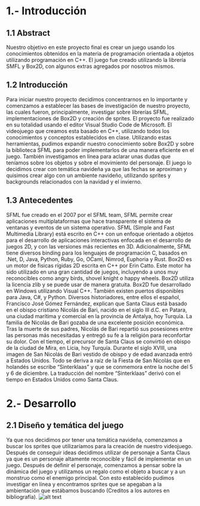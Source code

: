 # 1.- Introducción

## 1.1 Abstract
Nuestro objetivo en este proyecto final es crear un juego usando los conocimientos obtenidos en la materia de programación orientada a objetos utilizando programación en C++. El juego fue creado utilizando la librería SMFL y Box2D, con algunos extras agregados por nosotros mismos.


## 1.2 Introducción
Para iniciar nuestro proyecto decidimos concentrarnos en lo importante y comenzamos a establecer las bases de investigación de nuestro proyecto, las cuales fueron, principalmente, investigar sobre librerías SFML, implementaciones de Box2D y creación de sprites. El proyecto fue realizado en su totalidad usando el editor Visual Studio Code de Microsoft.
El videojuego que creamos esta basado en C++, utilizando todos los conocimientos y conceptos establecidos en clase. Utilizando estas herramientas, pudimos expandir nuestro conocimiento sobre Box2D y sobre la biblioteca SFML para poder implementarlos de una manera eficiente en el juego. También investigamos en línea para aclarar unas dudas que teníamos sobre los objetos y sobre el movimiento del personaje.
El juego lo decidimos crear con temática navideña ya que las fechas se aproximan y quisimos crear algo con un ambiente navideño, utilizando sprites y backgrounds relacionados con la navidad y el invierno.


  
## 1.3 Antecedentes  
SFML fue creado en el 2007 por el SFML team, SFML permite crear aplicaciones multiplataformas que hace transparente el sistema de ventanas y eventos de un sistema operativo. SFML (Simple and Fast Multimedia Library) está escrito en C++ con un enfoque orientado a objetos para el desarrollo de aplicaciones interactivas enfocada en el desarrollo de juegos 2D, y con las versiones más recientes en 3D. Adicionalmente, SFML tiene diversos binding para los lenguajes de programación C, basados en .Net, D, Java, Python, Ruby, Go, OCaml, Nimrod, Euphoria y Rust.
Box2D es un motor de fisicas rígidas 2D escrita en C++ por Erin Catto. Este motor ha sido utilizado en una gran cantidad de juegos, incluyendo a unos muy reconocibles como angry birds, shovel knight o happy wheels. Box2D utiliza la licencia zlib y se puede usar de manera gratuita. Box2D fue desarrollado en Windows utilizando Visual C++. También existen puertos disponibles para Java, C#, y Python. 
Diversos historiadores, entre ellos el español, Francisco José Gómez Fernández, explican que Santa Claus está basado en el obispo cristiano Nicolás de Bari, nacido en el siglo III d.C. en Patara, una ciudad marítima y comercial en la provincia de Antalya, hoy Turquía.
La familia de Nicolás de Bari gozaba de una excelente posición económica. Tras la muerte de sus padres, Nicolás de Bari repartió sus posesiones entre las personas más necesitadas y entregó su fe a la religión para reconfortar su dolor. Con el tiempo, el precursor de Santa Claus se convirtió en obispo de la ciudad de Mira, en Licia, hoy Turquía.
Durante el siglo XVIII, una imagen de San Nicolás de Bari vestido de obispo y de edad avanzada entró a Estados Unidos. Todo se deriva a raíz de la Fiesta de San Nicolás que en holandés se escribe “Sinterklaas” y que se conmemora entre la noche del 5 y 6 de diciembre. La traducción del nombre “Sinterklaas” derivó con el tiempo en Estados Unidos como Santa Claus.

# 2.- Desarrollo

## 2.1 Diseño y temática del juego
Ya que nos decidimos por tener una temática navideña, comenzamos a buscar los sprites que utilizaríamos para la creación de nuestro videojuego. Después de conseguir ideas decidimos utilizar de personaje a Santa Claus ya que es un personaje altamente reconocible y fácil de implementar en un juego. Después de definir el personaje, comenzamos a pensar sobre la dinámica del juego y utilizamos un regalo como el objeto a buscar y a un monstruo como el enemigo principal. Con esto establecido pudimos investigar en línea y encontramos sprites que se apegaban a la ambientación que estábamos buscando (Creditos a los autores en bibliografía).
![alt text](https://raw.githubusercontent.com/odyes/ClausGame/assets//sprites/santa2.png)
